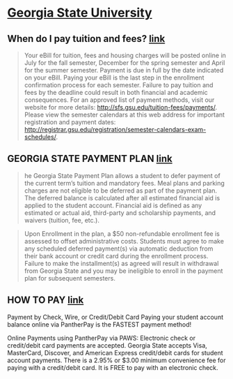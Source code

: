 # [Georgia State University](https://www.gsu.edu/)

## When do I pay tuition and fees? [link](https://gsu.my.site.com/support/s/article/When-do-I-pay-tuition-and-fees)

>Your eBill for tuition, fees and housing charges will be posted online in July for the fall semester, December for the spring semester and April for the summer semester. Payment is due in full by the date indicated on your eBill. Paying your eBill is the last step in the enrollment confirmation process for each semester. Failure to pay tuition and fees by the deadline could result in both financial and academic consequences. For an approved list of payment methods, visit our website for more details: http://sfs.gsu.edu/tuition-fees/payments/. Please view the semester calendars at this web address for important registration and payment dates: http://registrar.gsu.edu/registration/semester-calendars-exam-schedules/.

## GEORGIA STATE PAYMENT PLAN [link](https://sfs.gsu.edu/resources/tuition/how-to-pay/georgia-state-payment-plan/)

>he Georgia State Payment Plan allows a student to defer payment of the current term’s tuition and mandatory fees. Meal plans and parking charges are not eligible to be deferred as part of the payment plan. The deferred balance is calculated after all estimated financial aid is applied to the student account. Financial aid is defined as any estimated or actual aid, third-party and scholarship payments, and waivers (tuition, fee, etc.).

>Upon Enrollment in the plan, a $50 non-refundable enrollment fee is assessed to offset administrative costs.  Students must agree to make any scheduled deferred payment(s) via automatic deduction from their bank account or credit card during the enrollment process. Failure to make the installment(s) as agreed will result in withdrawal from Georgia State and you may be ineligible to enroll in the payment plan for subsequent semesters.

## HOW TO PAY [link](https://sfs.gsu.edu/resources/tuition/how-to-pay/)
Payment by Check, Wire, or Credit/Debit Card
Paying your student account balance online via  PantherPay is the FASTEST payment method!

Online Payments using PantherPay via PAWS:  Electronic check or credit/debit card payments are accepted. Georgia State accepts Visa, MasterCard, Discover, and American Express credit/debit cards for student account payments. There is a 2.95%  or $3.00 minimum convenience fee for paying with a credit/debit card. It is FREE to pay with an electronic check.